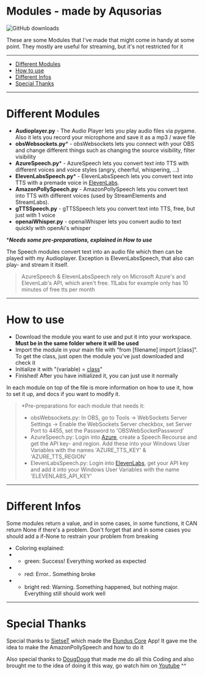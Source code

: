 # Modules - made by Aqusorias

![GitHub downloads](https://img.shields.io/github/downloads/Aqusorias/Coding-Utils/total?style=flat-square)

These are some Modules that I've made that might come in handy at some point. They mostly are useful for streaming, but it's not restricted for it

---

- [Different Modules](https://github.com/Aqusorias/Coding-Utils#different-modules)
- [How to use](https://github.com/Aqusorias/Coding-Utils#how-to-use)
- [Different Infos](https://github.com/Aqusorias/Coding-Utils#different-infos)
- [Special Thanks](https://github.com/Aqusorias/Coding-Utils#special-thanks)

---

# Different Modules
- **Audioplayer.py** - The Audio Player lets you play audio files via pygame. Also it lets you record your microphone and save it as a mp3 / wave file
- **obsWebsockets.py*** - obsWebsockets lets you connect with your OBS and change different things such as changing the source visibility, filter visibility
- **AzureSpeech.py*** - AzureSpeech lets you convert text into TTS with different voices and voice styles (angry, cheerful, whispering, ...)
- **ElevenLabsSpeech.py*** - ElevenLabsSpeech lets you convert text into TTS with a premade voice in [ElevenLabs](https://elevenlabs.io).
- **AmazonPollySpeech.py** - AmazonPollySpeech lets you convert text into TTS with different voices (used by StreamElements and StreamLabs).
- **gTTSSpeech.py** - gTTSSpeech lets you convert text into TTS, free, but just with 1 voice
- **openaiWhisper.py** - openaiWhisper lets you convert audio to text quickly with openAi's whisper

****Needs some pre-preparations, explained in How to use*** 

The Speech modules convert text into an audio file which then can be played with my Audioplayer. Exception is ElevenLabsSpeech, that also can play- and stream it itself.

> AzureSpeech & ElevenLabsSpeech rely on Microsoft Azure's and ElevenLab's API, which aren't free. 11Labs for example only has 10 minutes of free tts per month


---

# How to use
- Download the module you want to use and put it into your workspace. **Must be in the same folder where it will be used**
- Import the module in your main file with "from [filename] import [class]". To get the class, just open the module you've just downloaded and check it
- Initialize it with "(variable) = [class]()"
- Finished! After you have initialized it, you can just use it normally

In each module on top of the file is more information on how to use it, how to set it up, and docs if you want to modify it.

> *Pre-preparations for each module that needs it:
> - obsWebsockets.py: In OBS, go to Tools -> WebSockets Server Settings -> Enable the WebSockets Server checkbox, set Server Port to 4455, set the Password to 'OBSWebSocketPassword'
> - AzureSpeech.py: Login into [Azure](https://azure.microsoft.com/en-us/products/ai-services/ai-speech), create a Speech Recourse and get the API key- and region. Add these into your Windows User Variables with the names 'AZURE_TTS_KEY' & 'AZURE_TTS_REGION'
> - ElevenLabsSpeech.py: Login into [ElevenLabs](https://elevenlabs.io), get your API key and add it into your Windows User Variables with the name 'ELEVENLABS_API_KEY'

---

# Different Infos

Some modules return a value, and in some cases, in some functions, it CAN return None if there's a problem. Don't forget that and in some cases you should add a if-None to restrain your problem from breaking

- Coloring explained: 
- - green: Success! Everything worked as expected
- - red: Error.. Something broke
- - bright red: Warning. Something happened, but nothing major. Everything still should work well

---

# Special Thanks

Special thanks to [SietseT](https://github.com/SietseT) which made the [Elundus Core](https://github.com/SietseT/ElundusCoreApp) App! It gave me the idea to make the AmazonPollySpeech and how to do it

Also special thanks to [DougDoug](https://github.com/DougDougGithub) that made me do all this Coding and also brought me to the idea of doing it this way, go watch him on [Youtube](https://www.youtube.com/@DougDoug) ^^